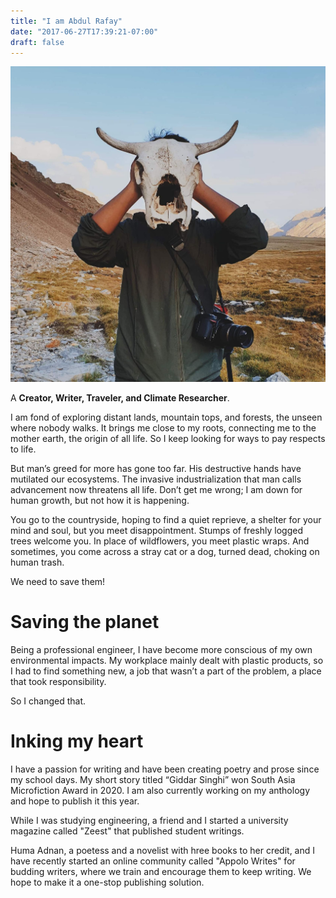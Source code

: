 ```yaml
---
title: "I am Abdul Rafay"
date: "2017-06-27T17:39:21-07:00"
draft: false
---
```


![me](/about/me.jpg)

A **Creator, Writer, Traveler, and Climate Researcher**.

I am fond of exploring distant lands, mountain tops, and forests, the unseen where nobody walks. It brings me close to my roots, connecting me to the mother earth, the origin of all life. So I keep looking for ways to pay respects to life.

But man’s greed for more has gone too far. His destructive hands have mutilated our ecosystems. The invasive industrialization that man calls advancement now threatens all life. Don’t get me wrong; I am down for human growth, but not how it is happening.

You go to the countryside, hoping to find a quiet reprieve, a shelter for your mind and soul, but you meet disappointment. Stumps of freshly logged trees welcome you. In place of wildflowers, you meet plastic wraps. And sometimes, you come across a stray cat or a dog, turned dead, choking on human trash.

We need to save them!


# Saving the planet

Being a professional engineer, I have become more conscious of my own environmental impacts. My workplace mainly dealt with plastic products, so I had to find something new, a job that wasn’t a part of the problem, a place that took responsibility. 

So I changed that.

# Inking my heart

I have a passion for writing and have been creating poetry and prose since my school days.  My short story titled “Giddar Singhi” won South Asia Microfiction Award in 2020. I am also currently working on my anthology and hope to publish it this year.

While I was studying engineering, a friend and I started a university magazine called "Zeest" that published student writings.

Huma Adnan, a poetess and a novelist with hree books to her credit, and I have recently started an online community called "Appolo Writes" for budding writers, where we train and encourage them to keep writing. We hope to make it a one-stop publishing solution.






